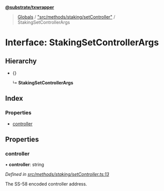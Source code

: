 **[@substrate/txwrapper](../README.md)**

> [Globals](../globals.md) / ["src/methods/staking/setController"](../modules/_src_methods_staking_setcontroller_.md) / StakingSetControllerArgs

# Interface: StakingSetControllerArgs

## Hierarchy

* {}

  ↳ **StakingSetControllerArgs**

## Index

### Properties

* [controller](_src_methods_staking_setcontroller_.stakingsetcontrollerargs.md#controller)

## Properties

### controller

•  **controller**: string

*Defined in [src/methods/staking/setController.ts:13](https://github.com/paritytech/txwrapper/blob/aa1756f/src/methods/staking/setController.ts#L13)*

The SS-58 encoded controller address.
